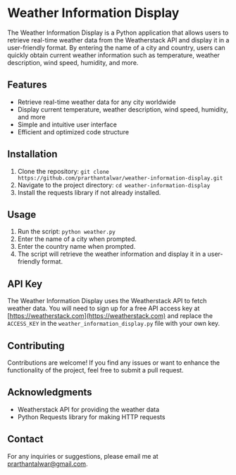 # Weather Information Display

The Weather Information Display is a Python application that allows users to retrieve real-time weather data from the Weatherstack API and display it in a user-friendly format. By entering the name of a city and country, users can quickly obtain current weather information such as temperature, weather description, wind speed, humidity, and more.

## Features

- Retrieve real-time weather data for any city worldwide
- Display current temperature, weather description, wind speed, humidity, and more
- Simple and intuitive user interface
- Efficient and optimized code structure

## Installation

1. Clone the repository: `git clone https://github.com/prarthantalwar/weather-information-display.git`
2. Navigate to the project directory: `cd weather-information-display`
3. Install the requests library if not already installed.

## Usage

1. Run the script: `python weather.py`
2. Enter the name of a city when prompted.
3. Enter the country name when prompted.
4. The script will retrieve the weather information and display it in a user-friendly format.

## API Key

The Weather Information Display uses the Weatherstack API to fetch weather data. You will need to sign up for a free API access key at [https://weatherstack.com](https://weatherstack.com) and replace the `ACCESS_KEY` in the `weather_information_display.py` file with your own key.

## Contributing

Contributions are welcome! If you find any issues or want to enhance the functionality of the project, feel free to submit a pull request.

## Acknowledgments

- Weatherstack API for providing the weather data
- Python Requests library for making HTTP requests

## Contact

For any inquiries or suggestions, please email me at [prarthantalwar@gmail.com](mailto:prarthantalwar@gmail.com).
